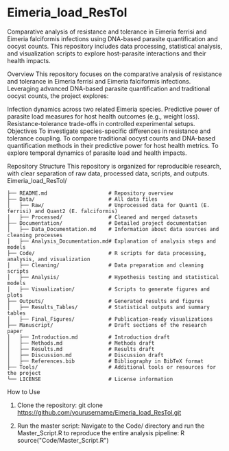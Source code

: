 # Eimeria_load_ResTol
Comparative analysis of resistance and tolerance in Eimeria ferrisi and Eimeria falciformis infections using DNA-based parasite quantification and oocyst counts. This repository includes data processing, statistical analysis, and visualization scripts to explore host-parasite interactions and their health impacts.


Overview
This repository focuses on the comparative analysis of resistance and tolerance in Eimeria ferrisi and Eimeria falciformis infections. Leveraging advanced DNA-based parasite quantification and traditional oocyst counts, the project explores:

Infection dynamics across two related Eimeria species.
Predictive power of parasite load measures for host health outcomes (e.g., weight loss).
Resistance-tolerance trade-offs in controlled experimental setups.
Objectives
To investigate species-specific differences in resistance and tolerance coupling.
To compare traditional oocyst counts and DNA-based quantification methods in their predictive power for host health metrics.
To explore temporal dynamics of parasite load and health impacts.

Repository Structure
This repository is organized for reproducible research, with clear separation of raw data, processed data, scripts, and outputs.
Eimeria_load_ResTol/
```
├── README.md                    # Repository overview
├── Data/                        # All data files
│   ├── Raw/                     # Unprocessed data for Quant1 (E. ferrisi) and Quant2 (E. falciformis)
│   ├── Processed/               # Cleaned and merged datasets
├── Documentation/               # Detailed project documentation
│   ├── Data_Documentation.md    # Information about data sources and cleaning processes
│   ├── Analysis_Documentation.md# Explanation of analysis steps and models
├── Code/                        # R scripts for data processing, analysis, and visualization
│   ├── Cleaning/                # Data preparation and cleaning scripts
│   ├── Analysis/                # Hypothesis testing and statistical models
│   ├── Visualization/           # Scripts to generate figures and plots
├── Outputs/                     # Generated results and figures
│   ├── Results_Tables/          # Statistical outputs and summary tables
│   ├── Final_Figures/           # Publication-ready visualizations
├── Manuscript/                  # Draft sections of the research paper
│   ├── Introduction.md          # Introduction draft
│   ├── Methods.md               # Methods draft
│   ├── Results.md               # Results draft
│   ├── Discussion.md            # Discussion draft
│   ├── References.bib           # Bibliography in BibTeX format
├── Tools/                       # Additional tools or resources for the project
└── LICENSE                      # License information
```
How to Use
1. Clone the repository:
git clone https://github.com/yourusername/Eimeria_load_ResTol.git

2. Run the master script: Navigate to the Code/ directory and run the Master_Script.R to reproduce the entire analysis pipeline:
R
source("Code/Master_Script.R")



